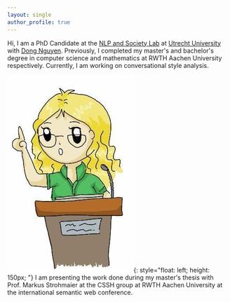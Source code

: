 ```yaml
---
layout: single
author_profile: true
---
```


Hi, I am a PhD Candidate at the [NLP and Society Lab](https://nlpsoc.github.io/) at [Utrecht University](https://www.uu.nl/en) with [Dong Nguyen](https://dongnguyen.nl/). Previously, I completed my master's and bachelor's degree in computer science and mathematics at RWTH Aachen University respectively. Currently, I am working on conversational style analysis.

![drawn Anna presents](./assets/images/talk.jpg){: style="float: left; height: 150px; "}
I am presenting the work done during my master's thesis with Prof. Markus Strohmaier at the CSSH group at RWTH Aachen University at the international semantic web conference.

